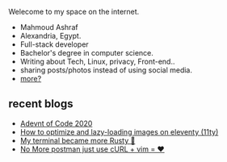 Welecome to my space on the internet.

- Mahmoud Ashraf
- Alexandria, Egypt.
- Full-stack developer
- Bachelor's degree in computer science.
- Writing about Tech, Linux, privacy, Front-end..
- sharing posts/photos instead of using social media.
- [more?](/about)


## recent blogs

- [Adevnt of Code 2020](/blog/adevnt-of-code-2020)
- [How to optimize and lazy-loading images on eleventy (11ty)](/blog/how-to-optimize-and-lazyloading-images-on-eleventy)
- [My terminal became more Rusty 🦀](/blog/my-terminal-became-more-rusty)
- [No More postman just use cURL + vim = ❤](/blog/no-more-postman-just-curl-and-vim)
